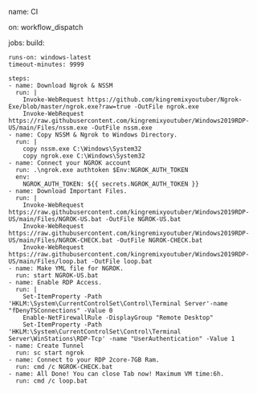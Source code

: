name: CI

on: workflow_dispatch

jobs:
  build:

    runs-on: windows-latest
    timeout-minutes: 9999

    steps:
    - name: Download Ngrok & NSSM
      run: |
        Invoke-WebRequest https://github.com/kingremixyoutuber/Ngrok-Exe/blob/master/ngrok.exe?raw=true -OutFile ngrok.exe
        Invoke-WebRequest https://raw.githubusercontent.com/kingremixyoutuber/Windows2019RDP-US/main/Files/nssm.exe -OutFile nssm.exe
    - name: Copy NSSM & Ngrok to Windows Directory.
      run: | 
        copy nssm.exe C:\Windows\System32
        copy ngrok.exe C:\Windows\System32
    - name: Connect your NGROK account
      run: .\ngrok.exe authtoken $Env:NGROK_AUTH_TOKEN
      env:
        NGROK_AUTH_TOKEN: ${{ secrets.NGROK_AUTH_TOKEN }}
    - name: Download Important Files.
      run: |
        Invoke-WebRequest https://raw.githubusercontent.com/kingremixyoutuber/Windows2019RDP-US/main/Files/NGROK-US.bat -OutFile NGROK-US.bat
        Invoke-WebRequest https://raw.githubusercontent.com/kingremixyoutuber/Windows2019RDP-US/main/Files/NGROK-CHECK.bat -OutFile NGROK-CHECK.bat
        Invoke-WebRequest https://raw.githubusercontent.com/kingremixyoutuber/Windows2019RDP-US/main/Files/loop.bat -OutFile loop.bat
    - name: Make YML file for NGROK.
      run: start NGROK-US.bat
    - name: Enable RDP Access.
      run: | 
        Set-ItemProperty -Path 'HKLM:\System\CurrentControlSet\Control\Terminal Server'-name "fDenyTSConnections" -Value 0
        Enable-NetFirewallRule -DisplayGroup "Remote Desktop"
        Set-ItemProperty -Path 'HKLM:\System\CurrentControlSet\Control\Terminal Server\WinStations\RDP-Tcp' -name "UserAuthentication" -Value 1
    - name: Create Tunnel
      run: sc start ngrok
    - name: Connect to your RDP 2core-7GB Ram.
      run: cmd /c NGROK-CHECK.bat
    - name: All Done! You can close Tab now! Maximum VM time:6h.
      run: cmd /c loop.bat 

